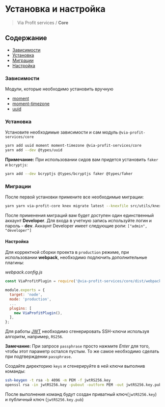# Установка и настройка

> Via Profit services / **Core**

## Содержание

- [Зависимости](#dependencies)
- [Установка](#install)
- [Миграции](#migrations)
- [Настройка](#setup)


### <a name="dependencies"></a> Зависимости

  Модули, которые необходимо установить вручную

 - [moment](https://github.com/moment/moment)
 - [moment-timezone](https://github.com/moment/moment-timezone)
 - [uuid](https://github.com/uuidjs/uuid)

### <a name="install"></a> Установка

Установите необходимые зависимости и сам модуль `@via-profit-services/core`

```bash
yarn add uuid moment moment-timezone @via-profit-services/core
yarn add --dev @types/uuid
```

**Примечание:** При использовании сидов вам придется установить `faker` и `bcryptjs`:

```bash
yarn add --dev bcryptjs @types/bcryptjs faker @types/faker
```

### <a name="migrations"></a> Миграции

После первой установки примените все необходимые миграции:

```bash
yarn yarn via-profit-core knex migrate latest --knexfile src/utils/knexfile.ts
```

После применения миграций вам будет доступен один единственный аккаунт **Developer**. Для входа в учетную запись используйте логин и пароль - **dev**. Аккаунт Developer имеет следующие роли: `["admin", "developer"]`

#### <a name="setup"></a> Настройка

Для корректной сборки проекта в `production` режиме, при использовании **webpack**, необходимо подлючить дополнительные плагины:

_webpack.config.js_

```js
const ViaProfitPlugin = require('@via-profit-services/core/dist/webpack');

module.exports = {
  target: 'node',
  mode: 'production',
  ...
  plugins: [
    new ViaProfitPlugin(), 
  ],
};

```



Для работы [JWT](https://github.com/auth0/node-jsonwebtoken) необходимо сгенерировать SSH-ключи используя алгоритм, например, `RS256`.

**Замечание:** При запросе `passphrase` просто нажмите _Enter_ для того, чтобы этот параметр остался пустым. То же самое необходимо сделать при подтверждении `passphrase`.

Создайте директорию `keys` и сгенерируйте в ней ключи выполнив команды:

```bash
ssh-keygen -t rsa -b 4096 -m PEM -f jwtRS256.key
openssl rsa -in jwtRS256.key -pubout -outform PEM -out jwtRS256.key.pub
```

После выполнения команд будут создан приватный ключ(`jwtRS256.key`) и публичный ключ (`jwtRS256.key.pub`)